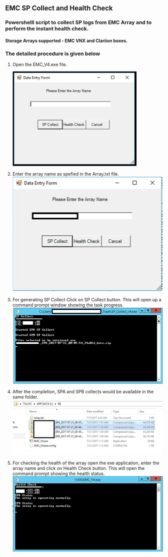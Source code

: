 ## EMC SP Collect and Health Check 

### Powershelll script to collect SP logs from EMC Array and to perform the instant health check.

#### Storage Arrays supported - EMC VNX and Clariion boxes.


### The detailed procedure is given below

1.  Open the EMC_V4.exe file.

    ![](images/1.JPG)

2.  Enter the array name as spefied in the Array.txt file.
    ![](images/2.JPG)

3.  For generating SP Collect Click on SP Collect button.
This will open up a command prompt window showing the task progress.
    ![](images/3.JPG)

4.  After the completion, SPA and SPB collects would be available in the same folder.
    ![](images/4.JPG)

5.  For checking the health of the array open the exe application, enter the array name and click on Health Check button. This will open the command prompt showing the health status.
    ![](images/5.JPG)
